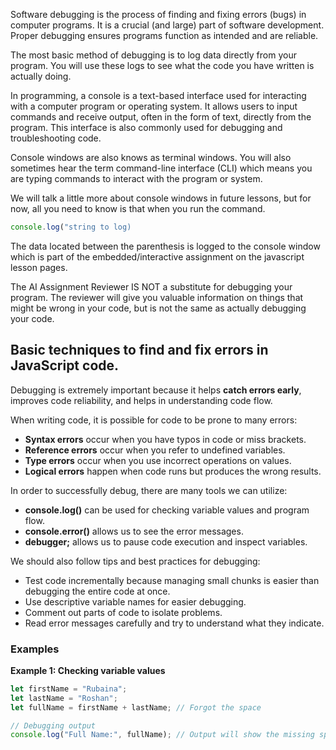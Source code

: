 Software debugging is the process of finding and fixing errors (bugs) in computer programs. It is a crucial (and large) part of software development. Proper debugging ensures programs function as intended and are reliable.

The most basic method of debugging is to log data directly from your program. You will use these logs to see what the code you have written is actually doing.

In programming, a console is a text-based interface used for interacting with a computer program or operating system. It allows users to input commands and receive output, often in the form of text, directly from the program. This interface is also commonly used for debugging and troubleshooting code.

Console windows are also knows as terminal windows. You will also sometimes hear the term command-line interface (CLI) which means you are typing commands to interact with the program or system.

We will talk a little more about console windows in future lessons, but for now, all you need to know is that when you run the command.

```javascript
console.log("string to log)
```
The data located between the parenthesis is logged to the console window which is part of the embedded/interactive assignment on the javascript lesson pages.

The AI Assignment Reviewer IS NOT a substitute for debugging your program. The reviewer will give you valuable information on things that might be wrong in your code, but is not the same as actually debugging your code.

## Basic techniques to find and fix errors in JavaScript code.

Debugging is extremely important because it helps **catch errors early**, improves code reliability, and helps in understanding code flow. 

When writing code, it is possible for code to be prone to many errors:  
- **Syntax errors** occur when you have typos in code or miss brackets.  
- **Reference errors** occur when you refer to undefined variables.  
- **Type errors** occur when you use incorrect operations on values.  
- **Logical errors** happen when code runs but produces the wrong results.

In order to successfully debug, there are many tools we can utilize:  
- **console.log()** can be used for checking variable values and program flow.  
- **console.error()** allows us to see the error messages.  
- **debugger;** allows us to pause code execution and inspect variables.

We should also follow tips and best practices for debugging:  
- Test code incrementally because managing small chunks is easier than debugging the entire code at once.  
- Use descriptive variable names for easier debugging.  
- Comment out parts of code to isolate problems.  
- Read error messages carefully and try to understand what they indicate.

### Examples

**Example 1: Checking variable values**
```javascript
let firstName = "Rubaina";
let lastName = "Roshan";
let fullName = firstName + lastName; // Forgot the space

// Debugging output
console.log("Full Name:", fullName); // Output will show the missing space
```
